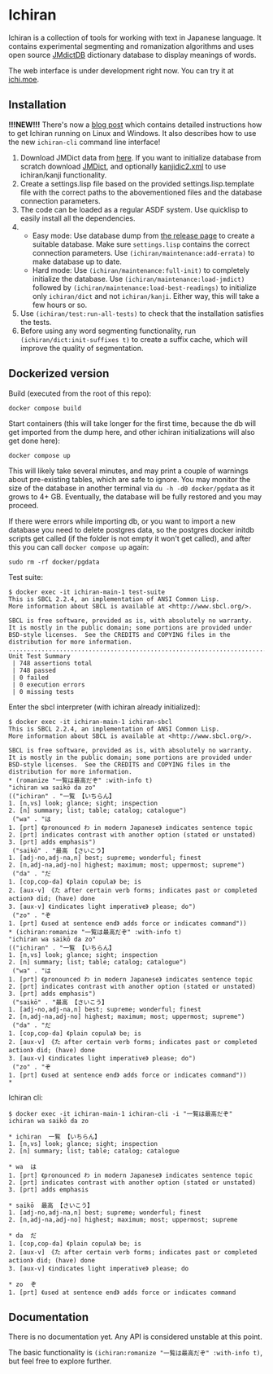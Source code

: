 # Ichiran

Ichiran is a collection of tools for working with text in Japanese language. It contains experimental segmenting and romanization algorithms and uses open source [JMdictDB](http://edrdg.org/~smg/) dictionary database to display meanings of words.

The web interface is under development right now. You can try it at [ichi.moe](http://ichi.moe).

## Installation

**!!!NEW!!!** There's now a [blog post](https://readevalprint.tumblr.com/post/639359547843215360/ichiranhome-2021-the-ultimate-guide) which contains detailed instructions how to get Ichiran running on Linux and Windows. It also describes how to use the new `ichiran-cli` command line interface!

1. Download JMDict data from [here](https://gitlab.com/yamagoya/jmdictdb/-/tree/master/jmdictdb/data). If you want to initialize database from scratch download [JMDict](ftp://ftp.monash.edu.au/pub/nihongo/JMdict.gz), and optionally [kanjidic2.xml](http://www.csse.monash.edu.au/~jwb/kanjidic2/kanjidic2.xml.gz) to use ichiran/kanji functionality.
2. Create a settings.lisp file based on the provided settings.lisp.template file with the correct paths to the abovementioned files and the database connection parameters.
3. The code can be loaded as a regular ASDF system. Use quicklisp to easily install all the dependencies.
4. - Easy mode: Use database dump from [the release page](https://github.com/tshatrov/ichiran/releases) to create a suitable database. Make sure `settings.lisp` contains the correct connection parameters. Use `(ichiran/maintenance:add-errata)` to make database up to date.
   - Hard mode: Use `(ichiran/maintenance:full-init)` to completely initialize the database. Use `(ichiran/maintenance:load-jmdict)` followed by `(ichiran/maintenance:load-best-readings)` to initialize only `ichiran/dict` and not `ichiran/kanji`. Either way, this will take a few hours or so.
5. Use `(ichiran/test:run-all-tests)` to check that the installation satisfies the tests.
6. Before using any word segmenting functionality, run `(ichiran/dict:init-suffixes t)` to create a suffix cache, which will improve the quality of segmentation.

## Dockerized version

Build (executed from the root of this repo):

```
docker compose build
```

Start containers (this will take longer for the first time, because the db will get imported from the dump here, and other ichiran initializations will also get done here):

```
docker compose up
```

This will likely take several minutes, and may print a couple of warnings about pre-existing tables, which are safe to ignore. You may monitor the size of the database in another terminal via `du -h -d0 docker/pgdata` as it grows to 4+ GB. Eventually, the database will be fully restored and you may proceed.

If there were errors while importing db, or you want to import a new database you need to delete postgres data, so the postgres docker initdb scripts get called (if the folder is not empty it won't get called), and after this you can call `docker compose up` again:

```
sudo rm -rf docker/pgdata
```

Test suite:

```
$ docker exec -it ichiran-main-1 test-suite
This is SBCL 2.2.4, an implementation of ANSI Common Lisp.
More information about SBCL is available at <http://www.sbcl.org/>.

SBCL is free software, provided as is, with absolutely no warranty.
It is mostly in the public domain; some portions are provided under
BSD-style licenses.  See the CREDITS and COPYING files in the
distribution for more information.
......................................................................................................................................................................................................................................................................................................................................................................................................................................................................................................................................................................................................................................................................................................................................
Unit Test Summary
 | 748 assertions total
 | 748 passed
 | 0 failed
 | 0 execution errors
 | 0 missing tests
```

Enter the sbcl interpreter (with ichiran already initialized):

```
$ docker exec -it ichiran-main-1 ichiran-sbcl
This is SBCL 2.2.4, an implementation of ANSI Common Lisp.
More information about SBCL is available at <http://www.sbcl.org/>.

SBCL is free software, provided as is, with absolutely no warranty.
It is mostly in the public domain; some portions are provided under
BSD-style licenses.  See the CREDITS and COPYING files in the
distribution for more information.
* (romanize "一覧は最高だぞ" :with-info t)
"ichiran wa saikō da zo"
(("ichiran" . "一覧 【いちらん】
1. [n,vs] look; glance; sight; inspection
2. [n] summary; list; table; catalog; catalogue")
 ("wa" . "は
1. [prt] 《pronounced わ in modern Japanese》 indicates sentence topic
2. [prt] indicates contrast with another option (stated or unstated)
3. [prt] adds emphasis")
 ("saikō" . "最高 【さいこう】
1. [adj-no,adj-na,n] best; supreme; wonderful; finest
2. [n,adj-na,adj-no] highest; maximum; most; uppermost; supreme")
 ("da" . "だ
1. [cop,cop-da] 《plain copula》 be; is
2. [aux-v] 《た after certain verb forms; indicates past or completed action》 did; (have) done
3. [aux-v] 《indicates light imperative》 please; do")
 ("zo" . "ぞ
1. [prt] 《used at sentence end》 adds force or indicates command"))
* (ichiran:romanize "一覧は最高だぞ" :with-info t)
"ichiran wa saikō da zo"
(("ichiran" . "一覧 【いちらん】
1. [n,vs] look; glance; sight; inspection
2. [n] summary; list; table; catalog; catalogue")
 ("wa" . "は
1. [prt] 《pronounced わ in modern Japanese》 indicates sentence topic
2. [prt] indicates contrast with another option (stated or unstated)
3. [prt] adds emphasis")
 ("saikō" . "最高 【さいこう】
1. [adj-no,adj-na,n] best; supreme; wonderful; finest
2. [n,adj-na,adj-no] highest; maximum; most; uppermost; supreme")
 ("da" . "だ
1. [cop,cop-da] 《plain copula》 be; is
2. [aux-v] 《た after certain verb forms; indicates past or completed action》 did; (have) done
3. [aux-v] 《indicates light imperative》 please; do")
 ("zo" . "ぞ
1. [prt] 《used at sentence end》 adds force or indicates command"))
*
```

Ichiran cli:

```
$ docker exec -it ichiran-main-1 ichiran-cli -i "一覧は最高だぞ"
ichiran wa saikō da zo

* ichiran  一覧 【いちらん】
1. [n,vs] look; glance; sight; inspection
2. [n] summary; list; table; catalog; catalogue

* wa  は
1. [prt] 《pronounced わ in modern Japanese》 indicates sentence topic
2. [prt] indicates contrast with another option (stated or unstated)
3. [prt] adds emphasis

* saikō  最高 【さいこう】
1. [adj-no,adj-na,n] best; supreme; wonderful; finest
2. [n,adj-na,adj-no] highest; maximum; most; uppermost; supreme

* da  だ
1. [cop,cop-da] 《plain copula》 be; is
2. [aux-v] 《た after certain verb forms; indicates past or completed action》 did; (have) done
3. [aux-v] 《indicates light imperative》 please; do

* zo  ぞ
1. [prt] 《used at sentence end》 adds force or indicates command
```

## Documentation

There is no documentation yet. Any API is considered unstable at this point.

The basic functionality is `(ichiran:romanize "一覧は最高だぞ" :with-info t)`, but feel free to explore further.
